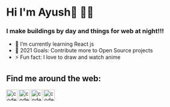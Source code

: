 
# Hi I'm **Ayush**👋 👨‍💻 



### I make buildings by day and things for web at night!!!

- 🌱 I’m currently learning React js
- 🥅 2021 Goals: Contribute more to Open Source projects
- ⚡ Fun fact: I love to draw and watch anime



## Find me around the web:

[<img align="left" alt="codeSTACKr.com" width="30px" src="https://img.icons8.com/color/96/000000/globe--v1.png"/>][website] 
[<img align="left" alt="codeSTACKr | LinkedIn" width="30px" src="https://img.icons8.com/color/96/000000/linkedin.png" />][linkedin] 
[<img align="left" alt="codeSTACKr | Instagram" width="30px" src="https://img.icons8.com/color/96/000000/instagram-new--v1.png" />][instagram] 
[<img align="left" alt="codeSTACKr | Instagram" width="30px"  src="https://img.icons8.com/color/96/000000/twitter.png" />][twitter] 

<br />


[website]: https://ayushguptaa.com/
[instagram]: https://www.instagram.com/ayushgptaa/
[linkedin]: https://www.linkedin.com/in/ayush-gupta-54a855139/
[twitter]:https://twitter.com/ayusgptaa/

